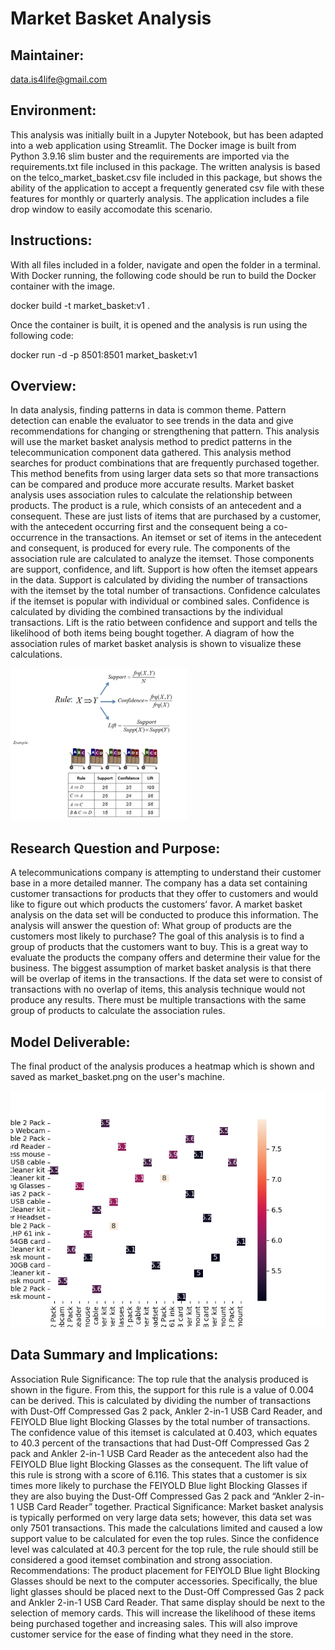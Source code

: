# Market Basket Analysis

## Maintainer: 

data.is4life@gmail.com

## Environment: 

This analysis was initially built in a Jupyter Notebook, but has been adapted into a web application using Streamlit. The Docker image is built from Python 3.9.16 slim buster and the requirements are imported via the requirements.txt file inclused in this package. The written analysis is based on the telco_market_basket.csv file included in this package, but shows the ability of the application to accept a frequently generated csv file with these features for monthly or quarterly analysis. The application includes a file drop window to easily accomodate this scenario.

## Instructions:

With all files included in a folder, navigate and open the folder in a terminal. With Docker running, the following code should be run to build the Docker container with the image. 

docker build -t market_basket:v1 .

Once the container is built, it is opened and the analysis is run using the following code:

docker run -d -p 8501:8501 market_basket:v1

## Overview:

In data analysis, finding patterns in data is common theme. Pattern detection can enable the evaluator to see trends in the data and give recommendations for changing or strengthening that pattern. This analysis will use the market basket analysis method to predict patterns in the telecommunication component data gathered.
This analysis method searches for product combinations that are frequently purchased together. This method benefits from using larger data sets so that more transactions can be compared and produce more accurate results. Market basket analysis uses association rules to calculate the relationship between products. The product is a rule, which consists of an antecedent and a consequent. These are just lists of items that are purchased by a customer, with the antecedent occurring first and the consequent being a co-occurrence in the transactions. An itemset or set of items in the antecedent and consequent, is produced for every rule.
The components of the association rule are calculated to analyze the itemset. Those components are support, confidence, and lift. Support is how often the itemset appears in the data. Support is calculated by dividing the number of transactions with the itemset by the total number of transactions. Confidence calculates if the itemset is popular with individual or combined sales. Confidence is calculated by dividing the combined transactions by the individual transactions. Lift is the ratio between confidence and support and tells the likelihood of both items being bought together. A diagram of how the association rules of market basket analysis is shown to visualize these calculations.

![](association_rule.png)

## Research Question and Purpose:

A telecommunications company is attempting to understand their customer base in a more detailed manner. The company has a data set containing customer transactions for products that they offer to customers and would like to figure out which products the customers’ favor. A market basket analysis on the data set will be conducted to produce this information.
The analysis will answer the question of: What group of products are the customers most likely to purchase? The goal of this analysis is to find a group of products that the customers want to buy. This is a great way to evaluate the products the company offers and determine their value for the business.
The biggest assumption of market basket analysis is that there will be overlap of items in the transactions. If the data set were to consist of transactions with no overlap of items, this analysis technique would not produce any results. There must be multiple transactions with the same group of products to calculate the association rules.


## Model Deliverable:

The final product of the analysis produces a heatmap which is shown and saved as market_basket.png on the user's machine.

![](market_basket.png)

## Data Summary and Implications:

Association Rule Significance: The top rule that the analysis produced is shown in the figure. From this, the support for this rule is a value of 0.004 can be derived. This is calculated by dividing the number of transactions with Dust-Off Compressed Gas 2 pack, Ankler 2-in-1 USB Card Reader, and FEIYOLD Blue light Blocking Glasses by the total number of transactions.
The confidence value of this itemset is calculated at 0.403, which equates to 40.3 percent of the transactions that had Dust-Off Compressed Gas 2 pack and Ankler 2-in-1 USB Card Reader as the antecedent also had the FEIYOLD Blue light Blocking Glasses as the consequent.
The lift value of this rule is strong with a score of 6.116. This states that a customer is six times more likely to purchase the FEIYOLD Blue light Blocking Glasses if they are also buying the Dust-Off Compressed Gas 2 pack and “Ankler 2-in-1 USB Card Reader” together.
Practical Significance: Market basket analysis is typically performed on very large data sets; however, this data set was only 7501 transactions. This made the calculations limited and caused a low support value to be calculated for even the top rules. Since the confidence level was calculated at 40.3 percent for the top rule, the rule should still be considered a good itemset combination and strong association.
Recommendations: The product placement for FEIYOLD Blue light Blocking Glasses should be next to the computer accessories. Specifically, the blue light glasses should be placed next to the Dust-Off Compressed Gas 2 pack and Ankler 2-in-1 USB Card Reader. That same display should be next to the selection of memory cards. This will increase the likelihood of these items being purchased together and increasing sales. This will also improve customer service for the ease of finding what they need in the store.